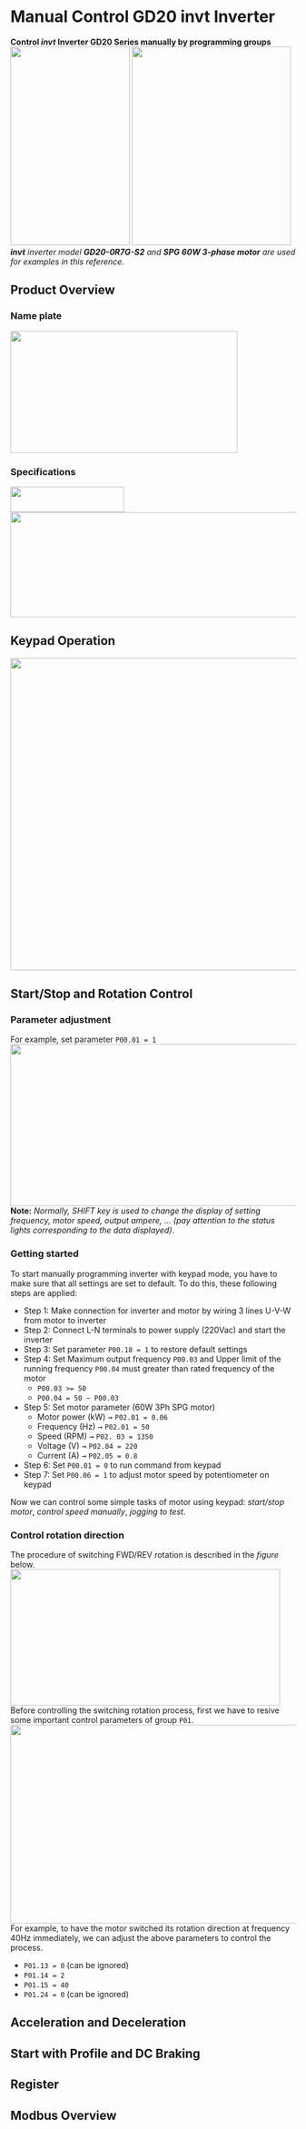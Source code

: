 # Manual Control GD20 invt Inverter
**Control *invt* Inverter GD20 Series manually by programming groups**  
<img src="https://i.imgur.com/3k4Hsev.jpg" width="210" height="350">
<img src="https://i.imgur.com/robAkFR.png" width="280" height="350">  
***invt** inverter  model **GD20-0R7G-S2** and **SPG 60W 3-phase motor** are used for examples in this reference.*

## Product Overview
### Name plate
<img src="https://i.imgur.com/VqdgyqS.png" width="400" height="215">

### Specifications
<img src="https://i.imgur.com/Sxol4Uo.png" width="200" height="45">  
<img src="https://i.imgur.com/ZLw7K5P.png" width="600" height="185">

## Keypad Operation
<img src="https://i.imgur.com/7zYExoP.png" width="550" height="550">

## Start/Stop and Rotation Control
### Parameter adjustment
For example, set parameter `P00.01 = 1`  
<img src="https://i.imgur.com/O6DTtqs.png" width="690" height="285">  
**Note:** *Normally, SHIFT key is used to change the display of setting frequency, motor speed, output
ampere, ... (pay attention to the status lights corresponding to the data displayed)*.

### Getting started
To start manually programming inverter with keypad mode, you have to make sure that all settings are set to default. To do this, these following steps are applied:
- Step 1: Make connection for inverter and motor by wiring 3 lines U-V-W from motor to inverter
- Step 2: Connect L-N terminals to power supply (220Vac) and start the inverter
- Step 3: Set parameter `P00.18 = 1` to restore default settings
- Step 4: Set Maximum output frequency `P00.03` and Upper limit of the running frequency `P00.04` must greater than rated frequency of the motor
	- `P00.03 >= 50`
	- `P00.04 = 50 ~ P00.03`
- Step 5: Set motor parameter (60W 3Ph SPG motor)
	- Motor power (kW) <kbd>→</kbd> `P02.01 = 0.06`
	- Frequency (Hz) <kbd>→</kbd> `P02.01 = 50`
	- Speed (RPM) <kbd>→</kbd> `P02. 03 = 1350`
	- Voltage (V) <kbd>→</kbd> `P02.04 = 220`
	- Current (A) <kbd>→</kbd> `P02.05 = 0.8`
- Step 6: Set `P00.01 = 0` to run command from keypad
- Step 7: Set `P00.06 = 1` to adjust motor speed by potentiometer on keypad

Now we can control some simple tasks of motor using keypad: *start/stop motor*, *control speed manually*, *jogging to test*.

### Control rotation direction
The procedure of switching FWD/REV rotation is described in the *figure* below.  
<img src="https://i.imgur.com/yiNVZDn.png" width="475" height="240">  
Before controlling the switching rotation process, first we have to resive some important control parameters of group `P01`.  
<img src="https://i.imgur.com/lDhEglS.png" width="685" height="350">  
For example, to have the motor switched its rotation direction at frequency 40Hz immediately, we can adjust the above parameters to control the process.  
- `P01.13 = 0` (can be ignored)
- `P01.14 = 2`
- `P01.15 = 40`
- `P01.24 = 0` (can be ignored)

## Acceleration and Deceleration
## Start with Profile and DC Braking
## Register
## Modbus Overview

